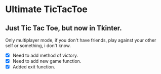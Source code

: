 # Ultimate TicTacToe
## Just Tic Tac Toe, but now in Tkinter.
Only multiplayer mode, if you don't have friends, play against your other self or something, i don't know.
- [x] Need to add method of victory.
- [x] Need to add new game function.
- [x] Added exit function.
